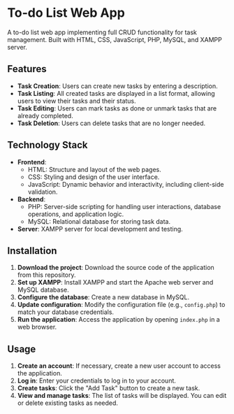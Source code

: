 # To-do List Web App

A to-do list web app implementing full CRUD functionality for task management. Built with HTML, CSS, JavaScript, PHP, MySQL, and XAMPP server.

## Features

- **Task Creation**: Users can create new tasks by entering a description.
- **Task Listing**: All created tasks are displayed in a list format, allowing users to view their tasks and their status.
- **Task Editing**: Users can mark tasks as done or unmark tasks that are already completed.
- **Task Deletion**: Users can delete tasks that are no longer needed.

## Technology Stack

- **Frontend**:
  - HTML: Structure and layout of the web pages.
  - CSS: Styling and design of the user interface.
  - JavaScript: Dynamic behavior and interactivity, including client-side validation.
- **Backend**:
  - PHP: Server-side scripting for handling user interactions, database operations, and application logic.
  - MySQL: Relational database for storing task data.
- **Server**: XAMPP server for local development and testing.

## Installation

1. **Download the project**: Download the source code of the application from this repository.
2. **Set up XAMPP**: Install XAMPP and start the Apache web server and MySQL database.
3. **Configure the database**: Create a new database in MySQL.
4. **Update configuration**: Modify the configuration file (e.g., `config.php`) to match your database credentials.
5. **Run the application**: Access the application by opening `index.php` in a web browser.

## Usage

1. **Create an account**: If necessary, create a new user account to access the application.
2. **Log in**: Enter your credentials to log in to your account.
3. **Create tasks**: Click the "Add Task" button to create a new task.
4. **View and manage tasks**: The list of tasks will be displayed. You can edit or delete existing tasks as needed.
